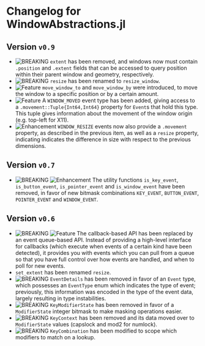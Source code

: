 # Changelog for WindowAbstractions.jl

## Version `v0.9`

- ![BREAKING][badge-breaking] `extent` has been removed, and windows now must contain `.position` and `.extent` fields that can be accessed to query position within their parent window and geometry, respectively.
- ![BREAKING][badge-breaking] `resize` has been renamed to `resize_window`.
- ![Feature][badge-feature] `move_window_to` and `move_window_by` were introduced, to move the window to a specific position or by a certain amount.
- ![Feature][badge-feature] A `WINDOW_MOVED` event type has been added, giving access to a `.movement::Tuple{Int64,Int64}` property for `Event`s that hold this type. This tuple gives information about the movement of the window origin (e.g. top-left for X11).
- ![Enhancement][badge-enhancement] `WINDOW_RESIZE` events now also provide a `.movement` property, as described in the previous item, as well as a `resize` property, indicating indicates the difference in size with respect to the previous dimensions.

## Version `v0.7`

- ![BREAKING][badge-breaking] ![Enhancement][badge-enhancement] The utility functions `is_key_event`, `is_button_event`, `is_pointer_event` and `is_window_event` have been removed, in favor of new bitmask combinations `KEY_EVENT`, `BUTTON_EVENT`, `POINTER_EVENT` and `WINDOW_EVENT`.

## Version `v0.6`

- ![BREAKING][badge-breaking] ![Feature][badge-feature] The callback-based API has been replaced by an event queue-based API. Instead of providing a high-level interface for callbacks (which execute when events of a certain kind have been detected), it provides you with events which you can pull from a queue so that you have full control over how events are handled, and when to poll for new events.
- `set_extent` has been renamed `resize`.
- ![BREAKING][badge-breaking] `EventDetails` has been removed in favor of an `Event` type, which possesses an `EventType` enum which indicates the type of event; previously, this information was encoded in the type of the event data, largely resulting in type instabilities.
- ![BREAKING][badge-breaking] `KeyModifierState` has been removed in favor of a `ModifierState` integer bitmask to make masking operations easier.
- ![BREAKING][badge-breaking] `KeyContext` has been removed and its data moved over to `ModifierState` values (capslock and mod2 for numlock).
- ![BREAKING][badge-breaking] `KeyCombination` has been modified to scope which modifiers to match on a lookup.

[badge-breaking]: https://img.shields.io/badge/BREAKING-red.svg
[badge-deprecation]: https://img.shields.io/badge/deprecation-orange.svg
[badge-feature]: https://img.shields.io/badge/feature-green.svg
[badge-enhancement]: https://img.shields.io/badge/enhancement-blue.svg
[badge-bugfix]: https://img.shields.io/badge/bugfix-purple.svg
[badge-security]: https://img.shields.io/badge/security-black.svg
[badge-experimental]: https://img.shields.io/badge/experimental-lightgrey.svg
[badge-maintenance]: https://img.shields.io/badge/maintenance-gray.svg

<!--
# Badges (reused from the CHANGELOG.md of Documenter.jl)

![BREAKING][badge-breaking]
![Deprecation][badge-deprecation]
![Feature][badge-feature]
![Enhancement][badge-enhancement]
![Bugfix][badge-bugfix]
![Security][badge-security]
![Experimental][badge-experimental]
![Maintenance][badge-maintenance]
-->
